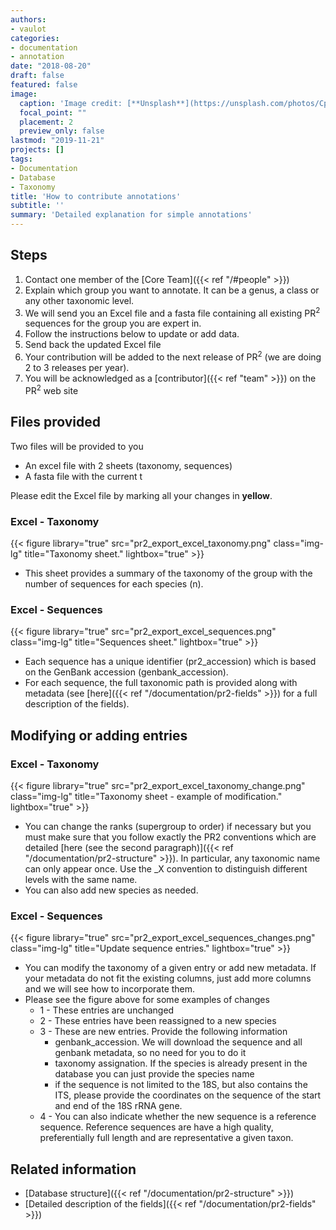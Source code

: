 ```yaml
---
authors:
- vaulot
categories:
- documentation
- annotation
date: "2018-08-20"
draft: false
featured: false
image:
  caption: 'Image credit: [**Unsplash**](https://unsplash.com/photos/CpkOjOcXdUY)'
  focal_point: ""
  placement: 2
  preview_only: false
lastmod: "2019-11-21"
projects: []
tags:
- Documentation
- Database
- Taxonomy
title: 'How to contribute annotations'
subtitle: ''
summary: 'Detailed explanation for simple annotations'
---
```


## Steps

1. Contact one member of the [Core Team]({{< ref "/#people" >}})
2. Explain which group you want to annotate. It can be a genus, a class or any other taxonomic level.
3. We will send you an Excel file and a fasta file containing all existing  PR<sup>2</sup> sequences for the group you are expert in.
4. Follow the instructions below  to update or add data.
5. Send back the updated Excel file
6. Your contribution will be added to the next release of PR<sup>2</sup> (we are doing 2 to 3 releases per year).
7. You will be acknowledged as a [contributor]({{< ref "team" >}}) on the PR<sup>2</sup> web site


## Files provided

Two files will be provided to you

* An excel file with 2 sheets (taxonomy, sequences)
* A fasta file with the current t

Please edit the Excel file by marking all your changes in **yellow**.

### Excel - Taxonomy

{{< figure library="true" src="pr2_export_excel_taxonomy.png" class="img-lg" title="Taxonomy sheet." lightbox="true" >}}

* This sheet provides a summary of the taxonomy of the group with the number of sequences for each species (n).

### Excel - Sequences

{{< figure library="true" src="pr2_export_excel_sequences.png" class="img-lg" title="Sequences sheet." lightbox="true" >}}

* Each sequence has a unique identifier (pr2_accession) which is based on the GenBank accession (genbank_accession).
* For each sequence, the full taxonomic path is provided along with metadata (see [here]({{< ref "/documentation/pr2-fields" >}}) for a full description of the fields).

## Modifying or adding entries

### Excel - Taxonomy

{{< figure library="true" src="pr2_export_excel_taxonomy_change.png" class="img-lg" title="Taxonomy sheet - example of modification." lightbox="true" >}}

* You can change the ranks (supergroup to order) if necessary but you must make sure that you follow exactly the PR2 conventions which are detailed [here (see the second paragraph)]({{< ref "/documentation/pr2-structure" >}}). In particular, any taxonomic name can only appear once.  Use the \_X convention to distinguish different levels with the same name.
* You can also add new species as needed.

### Excel - Sequences

{{< figure library="true" src="pr2_export_excel_sequences_changes.png" class="img-lg" title="Update sequence entries." lightbox="true" >}}

* You can modify the taxonomy of a given entry or add new metadata.  If your metadata do not fit the existing columns, just add more columns and we will see how to incorporate them.
* Please see the figure above for some examples of changes
    * 1 - These entries are unchanged
    * 2 - These entries have been reassigned to a new species
    * 3 - These are new entries. Provide the following information
      * genbank_accession. We will download the sequence and all genbank metadata, so no need for you to do it
      * taxonomy assignation.  If the species is already present in the database you can just provide the species name
      * if the sequence is not limited to the 18S, but also contains the ITS, please provide the coordinates on the sequence of the start and end of the 18S rRNA gene.
    * 4 - You can also indicate whether the new sequence is a reference sequence. Reference sequences are have a high quality, preferentially full length and are representative a given taxon.


## Related information

* [Database structure]({{< ref "/documentation/pr2-structure" >}})
* [Detailed description of the fields]({{< ref "/documentation/pr2-fields" >}})
